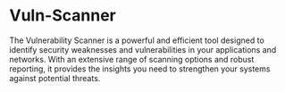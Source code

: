 # Vuln-Scanner
The Vulnerability Scanner is a powerful and efficient tool designed to identify security weaknesses and vulnerabilities in your applications and networks. With an extensive range of scanning options and robust reporting, it provides the insights you need to strengthen your systems against potential threats.
